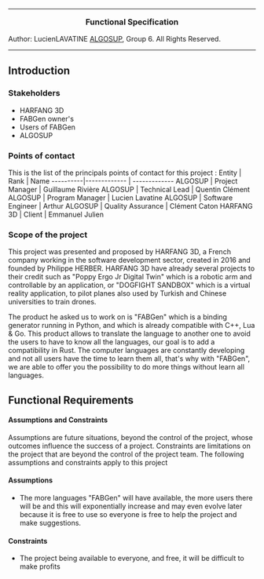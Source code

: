 <hr>
<p align="center" style="font-weight: 700;font-size: 16px"> Functional Specification </p>

Author: LucienLAVATINE
[ALGOSUP](https://algosup.com/), Group 6. All Rights Reserved.
<hr>

## Introduction

### Stakeholders

- HARFANG 3D
- FABGen owner's
- Users of FABGen
- ALGOSUP

### Points of contact
This is the list of the principals points of contact for this project :
Entity | Rank | Name
----------|------------- | -------------
ALGOSUP | Project Manager |  Guillaume Rivière
ALGOSUP | Technical Lead |  Quentin Clément
ALGOSUP | Program Manager | Lucien Lavatine
ALGOSUP | Software Engineer | Arthur 
ALGOSUP | Quality Assurance | Clément Caton
HARFANG 3D | Client | Emmanuel Julien
  
### Scope of the project

This project was presented and proposed by HARFANG 3D, a French company working in the software development sector, created in 2016 and founded by Philippe HERBER.
HARFANG 3D have already several projects to their credit such as "Poppy Ergo Jr Digital Twin" which is a robotic arm and controllable by an application, or "DOGFIGHT SANDBOX" which is a virtual reality application, to pilot planes also used by Turkish and Chinese universities to train drones. 

The product he asked us to work on is "FABGen" which is a binding generator running in Python, and which is already compatible with C++, Lua & Go. This product allows to translate the language to another one to avoid the users to have to know all the languages, our goal is to add a compatibility in Rust.
The computer languages are constantly developing and not all users have the time to learn them all, that's why with "FABGen", we are able to offer you the possibility to do more things without learn all languages. 

## Functional Requirements 

#### Assumptions and Constraints 
Assumptions are future situations, beyond the control of the project, whose outcomes influence the success of a project.  Constraints are limitations on the project that are beyond the control of the project team.  The following assumptions and constraints apply to this project

#### Assumptions
- The more languages "FABGen" will have available, the more users there will be and this will exponentially increase and may even evolve later because it is free to use so everyone is free to help the project and make suggestions.



#### Constraints
- The project being available to everyone, and free, it will be difficult to make profits